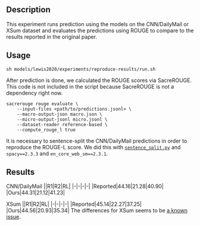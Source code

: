 ## Description
This experiment runs prediction using the models on the CNN/DailyMail or XSum dataset and evaluates the predictions using ROUGE to compare to the results reported in the original paper.

## Usage
```
sh models/lewis2020/experiments/reproduce-results/run.sh
```
After prediction is done, we calculated the ROUGE scores via SacreROUGE.
This code is not included in the script because SacreROUGE is not a dependency right now.
```
sacrerouge rouge evaluate \
    --input-files <path/to/predictions.jsonl> \
    --macro-output-json macro.json \
    --micro-output-jsonl micro.jsonl \
    --dataset-reader reference-based \
    --compute_rouge_l true
```
It is necessary to sentence-split the CNN/DailyMail predictions in order to reproduce the ROUGE-L score.
We did this with [`sentence_split.py`](sentence_split.py) and `spacy==2.3.3` and `en_core_web_sm==2.3.1`.

## Results
CNN/DailyMail
||R1|R2|RL|
|-|-|-|-|
|Reported|44.16|21.28|40.90|
|Ours|44.31|21.12|41.23|

XSum
||R1|R2|RL|
|-|-|-|-|
|Reported|45.14|22.27|37.25|
|Ours|44.56|20.93|35.34|
The differences for XSum seems to be [a known issue](https://github.com/pytorch/fairseq/issues/1971). 